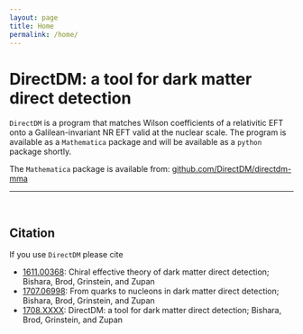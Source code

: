 ```yaml
---
layout: page 
title: Home
permalink: /home/
---
```



**DirectDM**: a tool for dark matter direct detection
=========

`DirectDM` is a program that matches Wilson coefficients of a relativitic EFT onto a Galilean-invariant NR EFT
valid at the nuclear scale. The program is available as a `Mathematica` package and will be available as a `python`
package shortly.


The `Mathematica` package is available from: [github.com/DirectDM/directdm-mma](https://github.com/DirectDM/directdm-mma)

-----

<br>

## Citation
If you use `DirectDM` please cite
*   [1611.00368](https://inspirehep.net/record/1495512): Chiral effective theory of dark matter direct detection;
Bishara, Brod, Grinstein, and Zupan
*   [1707.06998](https://inspirehep.net/record/1611242): From quarks to nucleons in dark matter direct detection;
Bishara, Brod, Grinstein, and Zupan
*   [1708.XXXX](): DirectDM: a tool for dark matter direct detection; Bishara, Brod, Grinstein, and Zupan
